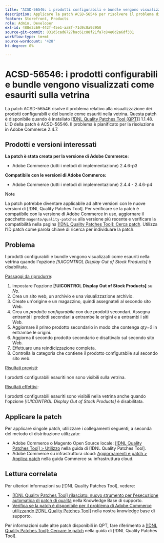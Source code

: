 ```yaml
---
title: "ACSD-56546: i prodotti configurabili e bundle vengono visualizzati come esauriti nella vetrina"
description: Applicare la patch ACSD-56546 per risolvere il problema di Adobe Commerce, in cui i prodotti configurabili e bundle vengono visualizzati come esauriti nella vetrina quando l'opzione di configurazione *[!UICONTROL Display Out of Stock Products]* è disabilitata.
feature: Storefront, Products
role: Admin, Developer
exl-id: 488e2c69-442f-45e1-aa8f-71d9c0a93950
source-git-commit: 031d5cad6727bac61c88f21fa7c84e0d2a6df331
workflow-type: tm+mt
source-wordcount: '428'
ht-degree: 0%

---
```


# ACSD-56546: i prodotti configurabili e bundle vengono visualizzati come esauriti sulla vetrina

La patch ACSD-56546 risolve il problema relativo alla visualizzazione dei prodotti configurabili e del bundle come esauriti nella vetrina. Questa patch è disponibile quando è installato [[!DNL Quality Patches Tool (QPT)]](/help/announcements/adobe-commerce-announcements/magento-quality-patches-released-new-tool-to-self-serve-quality-patches.md) 1.1.48. L’ID della patch è ACSD-56546. Il problema è pianificato per la risoluzione in Adobe Commerce 2.4.7.

## Prodotti e versioni interessati

**La patch è stata creata per la versione di Adobe Commerce:**

* Adobe Commerce (tutti i metodi di implementazione) 2.4.6-p3

**Compatibile con le versioni di Adobe Commerce:**

* Adobe Commerce (tutti i metodi di implementazione) 2.4.4 - 2.4.6-p4

>[!NOTE]
>
>La patch potrebbe diventare applicabile ad altre versioni con le nuove versioni di [!DNL Quality Patches Tool]. Per verificare se la patch è compatibile con la versione di Adobe Commerce in uso, aggiornare il pacchetto `magento/quality-patches` alla versione più recente e verificare la compatibilità nella pagina [[!DNL Quality Patches Tool]: Cerca patch](https://experienceleague.adobe.com/tools/commerce-quality-patches/index.html). Utilizza l’ID patch come parola chiave di ricerca per individuare la patch.

## Problema

I prodotti configurabili e bundle vengono visualizzati come esauriti nella vetrina quando l&#39;opzione *[!UICONTROL Display Out of Stock Products]* è disabilitata.

<u>Passaggi da riprodurre</u>:

1. Impostare l&#39;opzione **[!UICONTROL Display Out of Stock Products]** su *No*.
1. Crea un sito web, un archivio e una visualizzazione archivio.
1. Create un&#39;origine e un magazzino, quindi assegnateli al secondo sito Web.
1. Crea un *prodotto configurabile* con due prodotti secondari. Assegna entrambi i prodotti secondari a entrambe le origini e a entrambi i siti Web.
1. Aggiornare il primo prodotto secondario in modo che contenga *qty=0* in entrambe le origini.
1. Aggiorna il secondo prodotto secondario e disattivalo sul secondo sito Web.
1. Effettuare una reindicizzazione completa.
1. Controlla la categoria che contiene il prodotto configurabile sul secondo sito web.

<u>Risultati previsti</u>:

I prodotti configurabili esauriti non sono visibili sulla vetrina.

<u>Risultati effettivi</u>:

I prodotti configurabili esauriti sono visibili nella vetrina anche quando l&#39;opzione *[!UICONTROL Display Out of Stock Products]* è disabilitata.

## Applicare la patch

Per applicare singole patch, utilizzare i collegamenti seguenti, a seconda del metodo di distribuzione utilizzato:

* Adobe Commerce o Magento Open Source locale: [[!DNL Quality Patches Tool] > Utilizzo](https://experienceleague.adobe.com/docs/commerce-operations/tools/quality-patches-tool/usage.html) nella guida di [!DNL Quality Patches Tool].
* Adobe Commerce su infrastruttura cloud: [Aggiornamenti e patch > Applica patch](https://experienceleague.adobe.com/docs/commerce-cloud-service/user-guide/develop/upgrade/apply-patches.html) nella guida Commerce su infrastruttura cloud.

## Lettura correlata

Per ulteriori informazioni su [!DNL Quality Patches Tool], vedere:

* [[!DNL Quality Patches Tool] rilasciato: nuovo strumento per l&#39;esecuzione automatica di patch di qualità](/help/announcements/adobe-commerce-announcements/magento-quality-patches-released-new-tool-to-self-serve-quality-patches.md) nella Knowledge Base di supporto.
* [Verifica se la patch è disponibile per il problema di Adobe Commerce utilizzando  [!DNL Quality Patches Tool]](/help/support-tools/patches-available-in-qpt-tool/check-patch-for-magento-issue-with-magento-quality-patches.md) nella nostra knowledge base di supporto.

Per informazioni sulle altre patch disponibili in QPT, fare riferimento a [[!DNL Quality Patches Tool]: Cercare le patch](https://experienceleague.adobe.com/tools/commerce-quality-patches/index.html) nella guida di [!DNL Quality Patches Tool].
